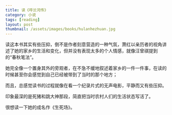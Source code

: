 ```yaml
---
title: 读《呼兰河传》  
category: 小说  
tags: [reading]  
layout: post  
thumbnail: /assets/images/books/hulanhezhuan.jpg
---
```



读这本书其实有些压抑，倒不是作者刻意营造的一种气氛，萧红以亲历者的视角讲述了她的家乡的生活和变化，但并没有表现太多的个人情感，就像汪曾祺提到的“春秋笔法”。

她完全像一个置身其外的旁观者，在不急不缓地叙述着家乡的一件一件事，在读的时候甚至你会感觉到自己已经被带到了当时的那个地方；

而且，总感觉读书的过程就像在看一个纪录片式的无声电影，平静而又有些压抑。

印象最深的是死猪和跳大神那段，简直把当时农村人们的生活状态写活了。


很想读一下她的成名作《生死场》。





